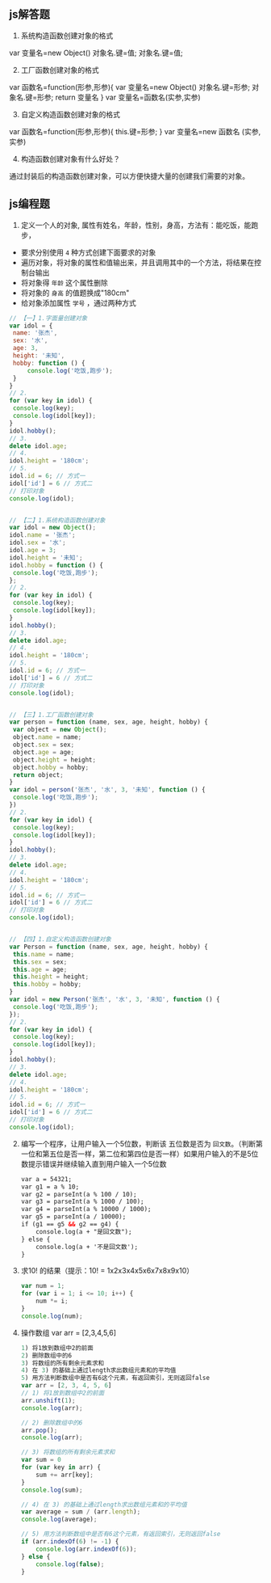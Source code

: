 ## js解答题

1. 系统构造函数创建对象的格式

var 变量名=new Object()
    对象名.键=值;
    对象名.键=值;

2. 工厂函数创建对象的格式

var 函数名=function(形参,形参){
    var 变量名=new Object()
        对象名.键=形参;
        对象名.键=形参;
        return 变量名
}
var 变量名=函数名(实参,实参)

3. 自定义构造函数创建对象的格式

var 函数名=function(形参,形参){
    this.键=形参;
}
var 变量名=new 函数名 (实参,实参)

4. 构造函数创建对象有什么好处？

通过封装后的构造函数创建对象，可以方便快捷大量的创建我们需要的对象。

## js编程题

1. 定义一个人的对象, 属性有姓名，年龄，性别，身高，方法有：能吃饭，能跑步，
 - 要求分别使用 `4` 种方式创建下面要求的对象
 - 遍历对象，将对象的属性和值输出来，并且调用其中的一个方法，将结果在控制台输出
 - 将对象得 `年龄` 这个属性删除
 - 将对象的 `身高` 的值题换成"180cm"
 - 给对象添加属性 `学号` ，通过两种方式

 ```js
 // 【一】1.字面量创建对象
var idol = {
  name: '张杰',
  sex: '水',
  age: 3,
  height: '未知',
  hobby: function () {
      console.log('吃饭,跑步');
  }
}
// 2.
for (var key in idol) {
  console.log(key);
  console.log(idol[key]);
}
idol.hobby();
// 3.
delete idol.age;
// 4.
idol.height = '180cm';
// 5.
idol.id = 6; // 方式一
idol['id'] = 6 // 方式二
// 打印对象
console.log(idol);


// 【二】1.系统构造函数创建对象
var idol = new Object();
idol.name = '张杰';
idol.sex = '水';
idol.age = 3;
idol.height = '未知';
idol.hobby = function () {
  console.log('吃饭,跑步');
};
// 2.
for (var key in idol) {
  console.log(key);
  console.log(idol[key]);
}
idol.hobby();
// 3.
delete idol.age;
// 4.
idol.height = '180cm';
// 5.
idol.id = 6; // 方式一
idol['id'] = 6 // 方式二
// 打印对象
console.log(idol);


// 【三】1.工厂函数创建对象
var person = function (name, sex, age, height, hobby) {
  var object = new Object();
  object.name = name;
  object.sex = sex;
  object.age = age;
  object.height = height;
  object.hobby = hobby;
  return object;
}
var idol = person('张杰', '水', 3, '未知', function () {
  console.log('吃饭,跑步');
})
// 2.
for (var key in idol) {
  console.log(key);
  console.log(idol[key]);
}
idol.hobby();
// 3.
delete idol.age;
// 4.
idol.height = '180cm';
// 5.
idol.id = 6; // 方式一
idol['id'] = 6 // 方式二
// 打印对象
console.log(idol);


// 【四】1.自定义构造函数创建对象
var Person = function (name, sex, age, height, hobby) {
  this.name = name;
  this.sex = sex;
  this.age = age;
  this.height = height;
  this.hobby = hobby;
}
var idol = new Person('张杰', '水', 3, '未知', function () {
  console.log('吃饭,跑步');
});
// 2.
for (var key in idol) {
  console.log(key);
  console.log(idol[key]);
}
idol.hobby();
// 3.
delete idol.age;
// 4.
idol.height = '180cm';
// 5.
idol.id = 6; // 方式一
idol['id'] = 6 // 方式二
// 打印对象
console.log(idol);
 ````

 2. 编写一个程序，让用户输入一个5位数，判断该 五位数是否为 `回文数`。（判断第一位和第五位是否一样，第二位和第四位是否一样）如果用户输入的不是5位数提示错误并继续输入直到用户输入一个5位数

    ```html
    var a = 54321;
    var g1 = a % 10;
    var g2 = parseInt(a % 100 / 10);
    var g3 = parseInt(a % 1000 / 100);
    var g4 = parseInt(a % 10000 / 1000);
    var g5 = parseInt(a / 10000);
    if (g1 == g5 && g2 == g4) {
        console.log(a + "是回文数");
    } else {
        console.log(a + '不是回文数');
    }
    ```

3. 求10! 的结果（提示：10! = 1x2x3x4x5x6x7x8x9x10）

    ```js
    var num = 1;
    for (var i = 1; i <= 10; i++) {
        num *= i;
    }
    console.log(num);
    ```

4. 操作数组 var arr = [2,3,4,5,6] 

    ```js
    1) 将1放到数组中2的前面
    2) 删除数组中的6
    3) 将数组的所有剩余元素求和
    4) 在 3) 的基础上通过length求出数组元素和的平均值
    5) 用方法判断数组中是否有6这个元素，有返回索引，无则返回false
    var arr = [2, 3, 4, 5, 6]
    // 1) 将1放到数组中2的前面
    arr.unshift(1);
    console.log(arr);

    // 2) 删除数组中的6
    arr.pop();
    console.log(arr);

    // 3) 将数组的所有剩余元素求和
    var sum = 0
    for (var key in arr) {
        sum += arr[key];
    }
    console.log(sum);

    // 4) 在 3) 的基础上通过length求出数组元素和的平均值
    var average = sum / (arr.length);
    console.log(average);

    // 5) 用方法判断数组中是否有6这个元素，有返回索引，无则返回false
    if (arr.indexOf(6) != -1) {
        console.log(arr.indexOf(6));
    } else {
        console.log(false);
    }
    ```